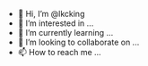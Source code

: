- 👋 Hi, I’m @lkcking
- 👀 I’m interested in ...
- 🌱 I’m currently learning ...
- 💞️ I’m looking to collaborate on ...
- 📫 How to reach me ...

<!---
lkcking/lkcking is a ✨ special ✨ repository because its `README.md` (this file) appears on your GitHub profile.
You can click the Preview link to take a look at your changes.
--->
